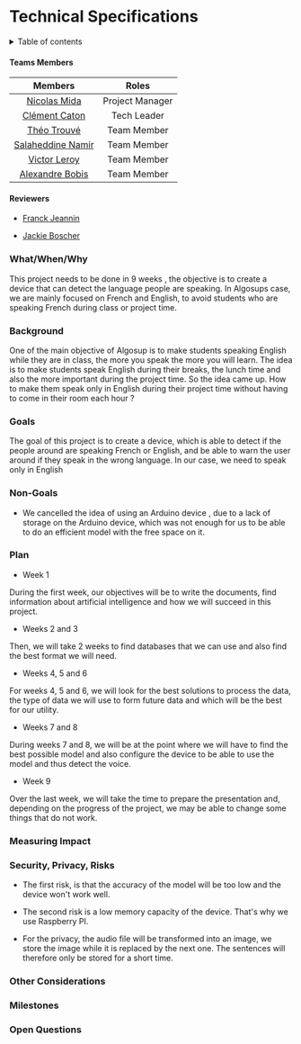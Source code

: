 # Technical Specifications

<details>
<summary> Table of contents </summary>

- [Technical Specifications](#technical-specifications)
      - [Teams Members](#teams-members)
      - [Reviewers](#reviewers)
    - [What/When/Why](#whatwhenwhy)
    - [Background](#background)
    - [Goals](#goals)
    - [Non-Goals](#non-goals)
    - [Plan](#plan)
    - [Measuring Impact](#measuring-impact)
    - [Security, Privacy, Risks](#security-privacy-risks)
    - [Other Considerations](#other-considerations)
    - [Milestones](#milestones)
    - [Open Questions](#open-questions)
</details>

#### Teams Members

|Members|Roles |
|:---:|:---:|
|[Nicolas Mida](https://github.com/Nicolas-Mida)| Project Manager|
|[Clément Caton](https://github.com/ClementCaton)| Tech Leader|
|[Théo Trouvé](https://github.com/TheoTr)| Team Member|
|[Salaheddine Namir](https://github.com/T3rryc)| Team Member|
|[Victor Leroy](https://github.com/Victor-Leroy)| Team Member|
|[Alexandre Bobis](https://github.com/AlexandreBobis)| Team Member|

#### Reviewers

  - [Franck Jeannin](https://github.com/frje)

  - [Jackie Boscher](https://github.com/ia35)

### What/When/Why

This project needs to be done in 9 weeks , the objective is to create a device that can detect the language people are speaking. In Algosups case, we are mainly focused on French and English, to avoid students who are speaking French during class or project time.

### Background

One of the main objective of Algosup is to make students speaking English while they are in class, the more you speak the more you will learn. The idea is to make students speak English during their breaks, the lunch time and also the more important during the project time. So the idea came up. How to make them speak only in English during their project time without having to come in their room each hour ?

### Goals

The goal of this project is to create a device, which is able to detect if the people around are speaking French or English, and be able to warn the user around if they speak in the wrong language. In our case, we need to speak only in English

### Non-Goals

- We cancelled the idea of using an Arduino device , due to a lack of storage on the Arduino device, which was not enough for us to be able to do an efficient model with the free space on it.

### Plan
 - Week 1

During the first week, our objectives will be to write the documents, find information about artificial intelligence and how we will succeed in this project.

 - Weeks 2 and 3

Then, we will take 2 weeks to find databases that we can use and also find the best format we will need.

 - Weeks 4, 5 and 6

For weeks 4, 5 and 6, we will look for the best solutions to process the data, the type of data we will use to form future data and which will be the best for our utility.

 - Weeks 7 and 8

During weeks 7 and 8, we will be at the point where we will have to find the best possible model and also configure the device to be able to use the model and thus detect the voice.

 - Week 9

Over the last week, we will take the time to prepare the presentation and, depending on the progress of the project, we may be able to change some things that do not work.

### Measuring Impact

### Security, Privacy, Risks

- The first risk, is that the accuracy of the model will be too low and the device won't work well.
- The second risk is a low memory capacity of the device. That's why we use Raspberry PI.

- For the privacy, the audio file will be transformed into an image, we store the image while it is replaced by the next one. The sentences will therefore only be stored for a short time.

### Other Considerations
### Milestones
### Open Questions
